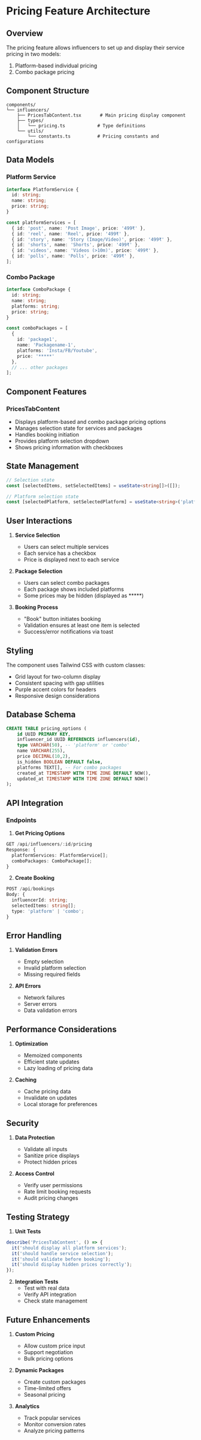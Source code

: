 # Pricing Feature Architecture

## Overview

The pricing feature allows influencers to set up and display their service pricing in two models:
1. Platform-based individual pricing
2. Combo package pricing

## Component Structure

```
components/
└── influencers/
    ├── PricesTabContent.tsx       # Main pricing display component
    ├── types/
    │   └── pricing.ts            # Type definitions
    └── utils/
        └── constants.ts          # Pricing constants and configurations
```

## Data Models

### Platform Service
```typescript
interface PlatformService {
  id: string;
  name: string;
  price: string;
}

const platformServices = [
  { id: 'post', name: 'Post Image', price: '499₹' },
  { id: 'reel', name: 'Reel', price: '499₹' },
  { id: 'story', name: 'Story (Image/Video)', price: '499₹' },
  { id: 'shorts', name: 'Shorts', price: '499₹' },
  { id: 'videos', name: 'Videos (>10m)', price: '499₹' },
  { id: 'polls', name: 'Polls', price: '499₹' },
];
```

### Combo Package
```typescript
interface ComboPackage {
  id: string;
  name: string;
  platforms: string;
  price: string;
}

const comboPackages = [
  { 
    id: 'package1', 
    name: 'Packagename-1', 
    platforms: 'Insta/FB/Youtube',
    price: '*****'
  },
  // ... other packages
];
```

## Component Features

### PricesTabContent
- Displays platform-based and combo package pricing options
- Manages selection state for services and packages
- Handles booking initiation
- Provides platform selection dropdown
- Shows pricing information with checkboxes

## State Management

```typescript
// Selection state
const [selectedItems, setSelectedItems] = useState<string[]>([]);

// Platform selection state
const [selectedPlatform, setSelectedPlatform] = useState<string>('platform');
```

## User Interactions

1. **Service Selection**
   - Users can select multiple services
   - Each service has a checkbox
   - Price is displayed next to each service

2. **Package Selection**
   - Users can select combo packages
   - Each package shows included platforms
   - Some prices may be hidden (displayed as *****)

3. **Booking Process**
   - "Book" button initiates booking
   - Validation ensures at least one item is selected
   - Success/error notifications via toast

## Styling

The component uses Tailwind CSS with custom classes:
- Grid layout for two-column display
- Consistent spacing with gap utilities
- Purple accent colors for headers
- Responsive design considerations

## Database Schema

```sql
CREATE TABLE pricing_options (
    id UUID PRIMARY KEY,
    influencer_id UUID REFERENCES influencers(id),
    type VARCHAR(50), -- 'platform' or 'combo'
    name VARCHAR(255),
    price DECIMAL(10,2),
    is_hidden BOOLEAN DEFAULT false,
    platforms TEXT[], -- For combo packages
    created_at TIMESTAMP WITH TIME ZONE DEFAULT NOW(),
    updated_at TIMESTAMP WITH TIME ZONE DEFAULT NOW()
);
```

## API Integration

### Endpoints

1. **Get Pricing Options**
```typescript
GET /api/influencers/:id/pricing
Response: {
  platformServices: PlatformService[];
  comboPackages: ComboPackage[];
}
```

2. **Create Booking**
```typescript
POST /api/bookings
Body: {
  influencerId: string;
  selectedItems: string[];
  type: 'platform' | 'combo';
}
```

## Error Handling

1. **Validation Errors**
   - Empty selection
   - Invalid platform selection
   - Missing required fields

2. **API Errors**
   - Network failures
   - Server errors
   - Data validation errors

## Performance Considerations

1. **Optimization**
   - Memoized components
   - Efficient state updates
   - Lazy loading of pricing data

2. **Caching**
   - Cache pricing data
   - Invalidate on updates
   - Local storage for preferences

## Security

1. **Data Protection**
   - Validate all inputs
   - Sanitize price displays
   - Protect hidden prices

2. **Access Control**
   - Verify user permissions
   - Rate limit booking requests
   - Audit pricing changes

## Testing Strategy

1. **Unit Tests**
```typescript
describe('PricesTabContent', () => {
  it('should display all platform services');
  it('should handle service selection');
  it('should validate before booking');
  it('should display hidden prices correctly');
});
```

2. **Integration Tests**
   - Test with real data
   - Verify API integration
   - Check state management

## Future Enhancements

1. **Custom Pricing**
   - Allow custom price input
   - Support negotiation
   - Bulk pricing options

2. **Dynamic Packages**
   - Create custom packages
   - Time-limited offers
   - Seasonal pricing

3. **Analytics**
   - Track popular services
   - Monitor conversion rates
   - Analyze pricing patterns 